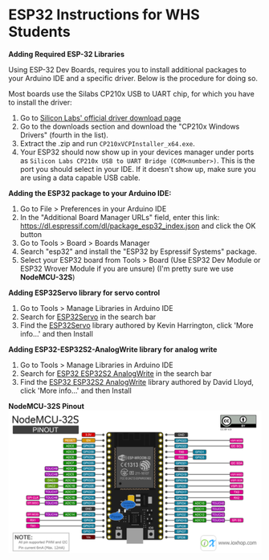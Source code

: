 # ESP32 Instructions for WHS Students
**Adding Required ESP-32 Libraries**

Using ESP-32 Dev Boards, requires you to install additional packages to your Arduino IDE and a specific driver. Below is the procedure for doing so.

Most boards use the Silabs CP210x USB to UART chip, for which you have to install the driver:

1. Go to [Silicon Labs' official driver download page](https://www.silabs.com/developers/usb-to-uart-bridge-vcp-drivers)
2. Go to the downloads section and download the "CP210x Windows Drivers" (fourth in the list).
3. Extract the .zip and run `CP210xVCPInstaller_x64.exe`.
4. Your ESP32 should now show up in your devices manager under ports as `Silicon Labs CP210x USB to UART Bridge (COM<number>)`. This is the port you should select in your IDE. If it doesn't show up, make sure you are using a data capable USB cable.

**Adding the ESP32 package to your Arduino IDE:**

1. Go to File > Preferences in your Arduino IDE
2. In the "Additional Board Manager URLs" field, enter this link: https://dl.espressif.com/dl/package_esp32_index.json and click the OK button
3. Go to Tools > Board > Boards Manager
4. Search "esp32" and install the "ESP32 by Espressif Systems" package.
5. Select your ESP32 board from Tools > Board  (Use ESP32 Dev Module or ESP32 Wrover Module if you are unsure) (I'm pretty sure we use **NodeMCU-32S**)

**Adding ESP32Servo library for servo control**
1. Go to Tools > Manage Libraries in Arduino IDE
2. Search for [ESP32Servo](https://www.arduino.cc/reference/en/libraries/esp32servo/) in the search bar
3. Find the [ESP32Servo](https://www.arduino.cc/reference/en/libraries/esp32servo/) library authored by Kevin Harrington, click 'More info...' and then Install

**Adding ESP32-ESP32S2-AnalogWrite library for analog write**
1. Go to Tools > Manage Libraries in Arduino IDE
2. Search for [ESP32 ESP32S2 AnalogWrite](https://www.arduino.cc/reference/en/libraries/esp32-esp32s2-analogwrite/) in the search bar
3. Find the [ESP32 ESP32S2 AnalogWrite](https://www.arduino.cc/reference/en/libraries/esp32-esp32s2-analogwrite/) library authored by David Lloyd, click 'More info...' and then Install



**NodeMCU-32S Pinout**
![Screenshot](NodeMCU-32S_Pinout.png)
